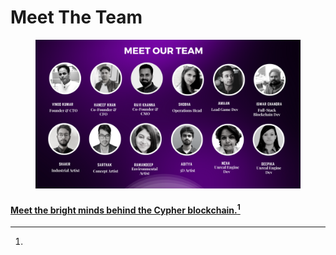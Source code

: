 # Meet The Team

<figure><img src=".gitbook/assets/Cypher Team.png" alt=""><figcaption></figcaption></figure>

#### [Meet the bright minds behind the Cypher blockchain.](#user-content-fn-1)[^1]

[^1]: 
